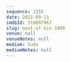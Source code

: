 ```yaml
---
sequence: 1155
date: 2021-09-11
imdbId: tt0097967
slug: next-of-kin-1989
venue: null
venueNotes: null
medium: Vudu
mediumNotes: null
---
```


